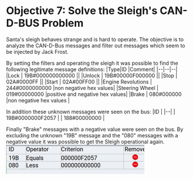 # Objective 7: Solve the Sleigh's CAN-D-BUS Problem

Santa's sleigh behaves strange and is hard to operate.
The objective is to analyze the CAN-D-Bus messages and filter out messages which seem to be injected by Jack Frost.

By setting the filters and operating the sleigh it was possible to find the following legitimate message definitions:
|Type|ID  |Comment|
|--|--|--|
|Lock  | 19B#000000000000 ||
|Unlock  | 19B#00000F000000 ||
|Stop  | 02A#0000FF ||
|Start  | 02A#00FF00 ||
|Engine Revolutions  | 244#0000000000 |non negative hex values|
|Steering Wheel  | 019#00000000 |positive and negative hex values|
|Brake  | 080#000000 |non negative hex values |

In addition these unknown messages were seen on the bus:
|ID  |
|--|
| 19B#0000000F2057 |
| 188#00000000 |

Finally "Brake" messages with a negative value were seen on the bus.
By excluding the unknown "19B" message and the "080" messages with a negative value it was possible to get the Sleigh operational again.
![CAN Bus filter](https://github.com/joergschwarzwaelder/hhc2020/blob/master/Objective-7/can-bus-filter.png)
<!--stackedit_data:
eyJoaXN0b3J5IjpbLTYyNzYxMzU3Myw1Njg2MDIwNTddfQ==
-->